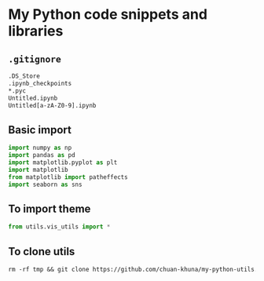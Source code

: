 # My Python code snippets and libraries

## `.gitignore`

```txt
.DS_Store
.ipynb_checkpoints
*.pyc
Untitled.ipynb
Untitled[a-zA-Z0-9].ipynb
```

## Basic import

```py
import numpy as np
import pandas as pd
import matplotlib.pyplot as plt
import matplotlib
from matplotlib import patheffects
import seaborn as sns
```

## To import theme

```py
from utils.vis_utils import *
```

## To clone utils

```txt
rm -rf tmp && git clone https://github.com/chuan-khuna/my-python-utils.git tmp && cp -R tmp/utils ./ && rm -rf tmp
```
